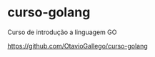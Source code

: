 # curso-golang

Curso de introdução a linguagem GO

<https://github.com/OtavioGallego/curso-golang>
